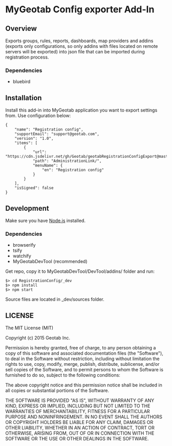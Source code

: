 # MyGeotab Config exporter Add-In

## Overview

Exports groups, rules, reports, dashboards, map providers and addins (exports only configurations, so only addins with files located on remote servers will be exported) into json file that can be imported during registration process.

### Dependencies
* bluebird

## Installation

Install this add-in into MyGeotab application you want to export settings from. Use configuration below:
```
{
	"name": "Registration config",
	"supportEmail": "support@geotab.com",
	"version": "1.0",
	"items": [
		{
			"url": "https://cdn.jsdelivr.net/gh/Geotab/geotabRegistrationConfigExport@master/registrationConfig.html",
			"path": "AdministrationLink/",
			"menuName": {
				"en": "Registration config"
			}
		}
	],
	"isSigned": false
}
```

## Development

Make sure you have [Node.js](https://nodejs.org/) installed.

### Dependencies
* browserify
* tsify
* watchify
* MyGeotabDevTool (recommended)

Get repo, copy it to MyGeotabDevTool/DevTool/addins/ folder and run:
``` 
$> cd RegistrationConfig/_dev
$> npm install
$> npm start
```

Source files are located in _dev/sources folder.

## LICENSE

The MIT License (MIT)

Copyright (c) 2015 Geotab Inc.

Permission is hereby granted, free of charge, to any person obtaining a copy of this software and associated documentation files (the "Software"), to deal in the Software without restriction, including without limitation the rights to use, copy, modify, merge, publish, distribute, sublicense, and/or sell copies of the Software, and to permit persons to whom the Software is furnished to do so, subject to the following conditions:

The above copyright notice and this permission notice shall be included in all copies or substantial portions of the Software.

THE SOFTWARE IS PROVIDED "AS IS", WITHOUT WARRANTY OF ANY KIND, EXPRESS OR IMPLIED, INCLUDING BUT NOT LIMITED TO THE WARRANTIES OF MERCHANTABILITY, FITNESS FOR A PARTICULAR PURPOSE AND NONINFRINGEMENT. IN NO EVENT SHALL THE AUTHORS OR COPYRIGHT HOLDERS BE LIABLE FOR ANY CLAIM, DAMAGES OR OTHER LIABILITY, WHETHER IN AN ACTION OF CONTRACT, TORT OR OTHERWISE, ARISING FROM, OUT OF OR IN CONNECTION WITH THE SOFTWARE OR THE USE OR OTHER DEALINGS IN THE SOFTWARE.
